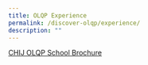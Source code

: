 ```yaml
---
title: OLQP Experience
permalink: /discover-olqp/experience/
description: ""
---
```

[CHIJ OLQP School Brochure](/files/chij%20brochure%202023_1.pdf)
